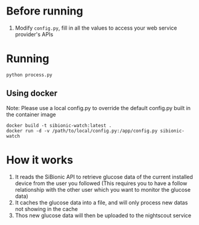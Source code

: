 
# Before running
1. Modify `config.py`, fill in all the values to access your web service provider's APIs

# Running
```
python process.py
```

## Using docker
Note: Please use a local config.py to override the default config.py built in the container image
```
docker build -t sibionic-watch:latest .
docker run -d -v /path/to/local/config.py:/app/config.py sibionic-watch
```

# How it works
1. It reads the SiBionic API to retrieve glucose data of the current installed device from the user you followed (This requires you to have a follow relationship with the other user which you want to monitor the glucose data)
2. It caches the glucose data into a file, and will only process new datas not showing in the cache
3. Thos new glucose data will then be uploaded to the nightscout service

